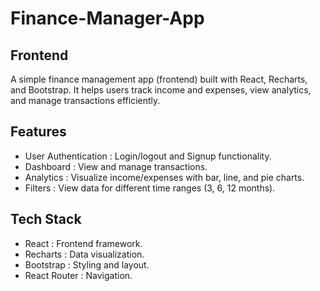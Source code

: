 # Finance-Manager-App

## Frontend
A simple finance management app (frontend) built with React, Recharts, and Bootstrap. It helps users track income and expenses, view analytics, and manage transactions efficiently.

## Features
- User Authentication : Login/logout and Signup functionality.
- Dashboard : View and manage transactions.
- Analytics : Visualize income/expenses with bar, line, and pie charts.
- Filters : View data for different time ranges (3, 6, 12 months).

## Tech Stack
- React : Frontend framework.
- Recharts : Data visualization.
- Bootstrap : Styling and layout.
- React Router : Navigation.
